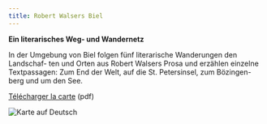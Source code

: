 ```yaml
---
title: Robert Walsers Biel
---
```


**Ein literarisches Weg- und Wandernetz**

In der Umgebung von Biel
folgen fünf literarische
Wanderungen den Landschaf-
ten und Orten aus Robert
Walsers Prosa und erzählen
einzelne Textpassagen:
Zum End der Welt, auf die
St. Petersinsel, zum Bözingen-
berg und um den See.

[Télécharger la carte](/pdf/karte-de.pdf) (pdf)

![Karte auf Deutsch](/img/karte-de.jpg)


